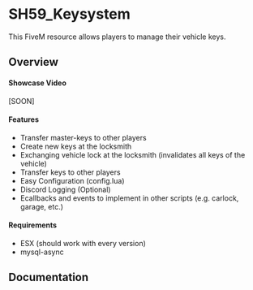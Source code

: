 # SH59_Keysystem
This FiveM resource allows players to manage their vehicle keys.

## Overview
#### Showcase Video
[SOON]

#### Features
- Transfer master-keys to other players
- Create new keys at the locksmith
- Exchanging vehicle lock at the locksmith (invalidates all keys of the vehicle)
- Transfer keys to other players
- Easy Configuration (config.lua)
- Discord Logging (Optional)
- Ecallbacks and events to implement in other scripts (e.g. carlock, garage, etc.)


#### Requirements
- ESX (should work with every version)
- mysql-async

## Documentation
